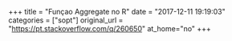 +++
title = "Funçao Aggregate no R"
date = "2017-12-11 19:19:03"
categories = ["sopt"]
original_url = "https://pt.stackoverflow.com/q/260650"
at_home="no"
+++

